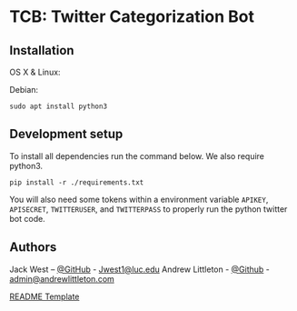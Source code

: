 # TCB: Twitter Categorization Bot




## Installation

OS X & Linux:

Debian:

```
sudo apt install python3
```



## Development setup

To install all dependencies run the command below. We also require python3. 

```
pip install -r ./requirements.txt
```

You will also need some tokens within a environment variable `APIKEY`, `APISECRET`, `TWITTERUSER`, and `TWITTERPASS` to properly run the python twitter bot code.  


## Authors

Jack West – [@GitHub](https://github.com/jweezy24) - Jwest1@luc.edu
Andrew Littleton - [@Github](https://github.com/alittleton98) - admin@andrewlittleton.com

[README Template](https://github.com/dbader/readme-template)



